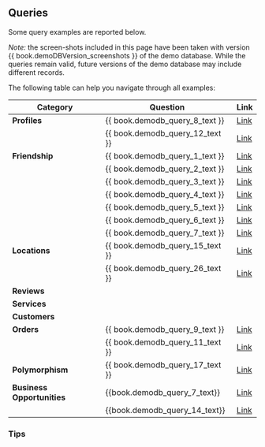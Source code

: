 
## Queries

Some query examples are reported below.

_Note:_ the screen-shots included in this page have been taken with version {{ book.demoDBVersion_screenshots }} of the demo database. While the queries remain valid, future versions of the demo database may include different records.

The following table can help you navigate through all examples:

|Category                    | Question                        | Link
|----------------------------|---------------------------------|--------------------------------------------|
| **Profiles**               | {{ book.demodb_query_8_text }}  | [Link](DemoDB.md#profiles---example-1)     |
|                            | {{ book.demodb_query_12_text }} | [Link](DemoDB.md#profiles---example-2)     |
| **Friendship**             | {{ book.demodb_query_1_text }}  | [Link](DemoDB.md#friendship---example-1)   |
|                            | {{ book.demodb_query_2_text }}  | [Link](DemoDB.md#friendship---example-2)   |
|                            | {{ book.demodb_query_3_text }}  | [Link](DemoDB.md#friendship---example-3)   |
|                            | {{ book.demodb_query_4_text }}  | [Link](DemoDB.md#friendship---example-4)   |
|                            | {{ book.demodb_query_5_text }}  | [Link](DemoDB.md#friendship---example-5)   |
|                            | {{ book.demodb_query_6_text }}  | [Link](DemoDB.md#friendship---example-6)   |
|                            | {{ book.demodb_query_7_text }}  | [Link](DemoDB.md#friendship---example-7)   |
| **Locations**              | {{ book.demodb_query_15_text }} | [Link](DemoDB.md#locations---example-1)    |
|                            | {{ book.demodb_query_26_text }} | [Link](DemoDB.md#locations---example-2)    |
| **Reviews**                |                                 |                                            |
| **Services**               |                                 |                                            |
| **Customers**              |                                 |                                            |
| **Orders**                 | {{ book.demodb_query_9_text }}  | [Link](DemoDB.md#orders---example-1)       |
|                            | {{ book.demodb_query_11_text }} | [Link](DemoDB.md#orders---example-2)       |
| **Polymorphism**           | {{ book.demodb_query_17_text }} | [Link](DemoDB.md#polymorphism---example-1) |
| **Business Opportunities** | {{book.demodb_query_7_text}}    | [Link](DemoDB.md#orders---example-1)       |
|                            | {{book.demodb_query_14_text}}   | [Link](DemoDB.md)                          |


### Tips

 




